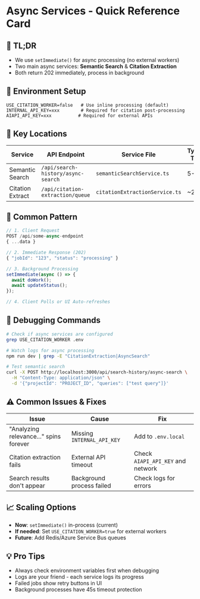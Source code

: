 # Async Services - Quick Reference Card

## 🚀 TL;DR
- We use `setImmediate()` for async processing (no external workers)
- Two main async services: **Semantic Search** & **Citation Extraction**
- Both return 202 immediately, process in background

## 🔧 Environment Setup
```env
USE_CITATION_WORKER=false   # Use inline processing (default)
INTERNAL_API_KEY=xxx        # Required for citation post-processing
AIAPI_API_KEY=xxx          # Required for external APIs
```

## 📍 Key Locations

| Service | API Endpoint | Service File | Typical Time |
|---------|-------------|--------------|--------------|
| Semantic Search | `/api/search-history/async-search` | `semanticSearchService.ts` | 5-10s |
| Citation Extract | `/api/citation-extraction/queue` | `citationExtractionService.ts` | ~25s |

## 🔄 Common Pattern
```typescript
// 1. Client Request
POST /api/some-async-endpoint
{ ...data }

// 2. Immediate Response (202)
{ "jobId": "123", "status": "processing" }

// 3. Background Processing
setImmediate(async () => {
  await doWork();
  await updateStatus();
});

// 4. Client Polls or UI Auto-refreshes
```

## 🐛 Debugging Commands
```bash
# Check if async services are configured
grep USE_CITATION_WORKER .env

# Watch logs for async processing
npm run dev | grep -E "CitationExtraction|AsyncSearch"

# Test semantic search
curl -X POST http://localhost:3000/api/search-history/async-search \
  -H "Content-Type: application/json" \
  -d '{"projectId": "PROJECT_ID", "queries": ["test query"]}'
```

## ⚠️ Common Issues & Fixes

| Issue | Cause | Fix |
|-------|-------|-----|
| "Analyzing relevance..." spins forever | Missing `INTERNAL_API_KEY` | Add to `.env.local` |
| Citation extraction fails | External API timeout | Check `AIAPI_API_KEY` and network |
| Search results don't appear | Background process failed | Check logs for errors |

## 📈 Scaling Options
- **Now**: `setImmediate()` in-process (current)
- **If needed**: Set `USE_CITATION_WORKER=true` for external workers
- **Future**: Add Redis/Azure Service Bus queues

## 💡 Pro Tips
- Always check environment variables first when debugging
- Logs are your friend - each service logs its progress
- Failed jobs show retry buttons in UI
- Background processes have 45s timeout protection 